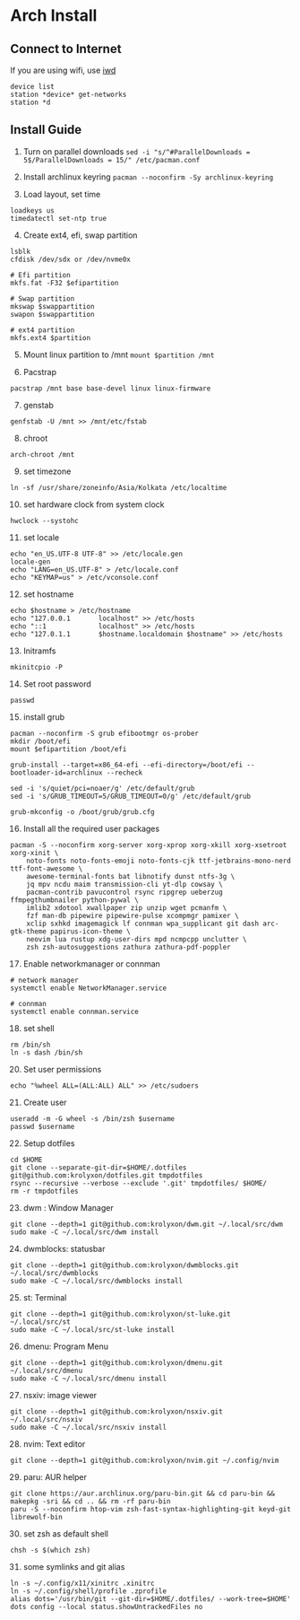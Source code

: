 # Arch Install

## Connect to Internet
If you are using wifi, use [iwd](https://wiki.archlinux.org/title/Iwd)
```
device list
station *device* get-networks
station *d
```

## Install Guide

1. Turn on parallel downloads
``sed -i "s/^#ParallelDownloads = 5$/ParallelDownloads = 15/" /etc/pacman.conf``

2. Install archlinux keyring
``pacman --noconfirm -Sy archlinux-keyring``

3. Load layout, set time
```
loadkeys us
timedatectl set-ntp true
```

4. Create ext4, efi, swap partition
```
lsblk
cfdisk /dev/sdx or /dev/nvme0x

# Efi partition
mkfs.fat -F32 $efipartition

# Swap partition
mkswap $swappartition
swapon $swappartition

# ext4 partition
mkfs.ext4 $partition
```

5. Mount linux partition to /mnt
``mount $partition /mnt``

6. Pacstrap
```
pacstrap /mnt base base-devel linux linux-firmware
```

7. genstab
```
genfstab -U /mnt >> /mnt/etc/fstab
```

8. chroot
```
arch-chroot /mnt
```

9. set timezone
```
ln -sf /usr/share/zoneinfo/Asia/Kolkata /etc/localtime
```

10. set hardware clock from system clock
```
hwclock --systohc
```

11. set locale
```
echo "en_US.UTF-8 UTF-8" >> /etc/locale.gen
locale-gen
echo "LANG=en_US.UTF-8" > /etc/locale.conf
echo "KEYMAP=us" > /etc/vconsole.conf
```

12. set hostname
```
echo $hostname > /etc/hostname
echo "127.0.0.1       localhost" >> /etc/hosts
echo "::1             localhost" >> /etc/hosts
echo "127.0.1.1       $hostname.localdomain $hostname" >> /etc/hosts
```

13. Initramfs
```
mkinitcpio -P
```

14. Set root password
```
passwd
```

15. install grub
```
pacman --noconfirm -S grub efibootmgr os-prober
mkdir /boot/efi
mount $efipartition /boot/efi

grub-install --target=x86_64-efi --efi-directory=/boot/efi --bootloader-id=archlinux --recheck

sed -i 's/quiet/pci=noaer/g' /etc/default/grub
sed -i 's/GRUB_TIMEOUT=5/GRUB_TIMEOUT=0/g' /etc/default/grub

grub-mkconfig -o /boot/grub/grub.cfg
```

16. Install all the required user packages
```
pacman -S --noconfirm xorg-server xorg-xprop xorg-xkill xorg-xsetroot xorg-xinit \
    noto-fonts noto-fonts-emoji noto-fonts-cjk ttf-jetbrains-mono-nerd ttf-font-awesome \
    awesome-terminal-fonts bat libnotify dunst ntfs-3g \
    jq mpv ncdu maim transmission-cli yt-dlp cowsay \
    pacman-contrib pavucontrol rsync ripgrep ueberzug ffmpegthumbnailer python-pywal \
    imlib2 xdotool xwallpaper zip unzip wget pcmanfm \
    fzf man-db pipewire pipewire-pulse xcompmgr pamixer \
    xclip sxhkd imagemagick lf connman wpa_supplicant git dash arc-gtk-theme papirus-icon-theme \
    neovim lua rustup xdg-user-dirs mpd ncmpcpp unclutter \
    zsh zsh-autosuggestions zathura zathura-pdf-poppler
```

17. Enable networkmanager or connman
```
# network manager
systemctl enable NetworkManager.service

# connman
systemctl enable connman.service
```

18. set shell
```
rm /bin/sh
ln -s dash /bin/sh
```

20. Set user permissions
```
echo "%wheel ALL=(ALL:ALL) ALL" >> /etc/sudoers
```

21. Create user
```
useradd -m -G wheel -s /bin/zsh $username
passwd $username
```

22. Setup dotfiles
```
cd $HOME
git clone --separate-git-dir=$HOME/.dotfiles git@github.com:krolyxon/dotfiles.git tmpdotfiles
rsync --recursive --verbose --exclude '.git' tmpdotfiles/ $HOME/
rm -r tmpdotfiles
```

23. dwm : Window Manager
```
git clone --depth=1 git@github.com:krolyxon/dwm.git ~/.local/src/dwm
sudo make -C ~/.local/src/dwm install
```

24. dwmblocks: statusbar
```
git clone --depth=1 git@github.com:krolyxon/dwmblocks.git ~/.local/src/dwmblocks
sudo make -C ~/.local/src/dwmblocks install
```

25. st: Terminal
```
git clone --depth=1 git@github.com:krolyxon/st-luke.git ~/.local/src/st
sudo make -C ~/.local/src/st-luke install
```

26. dmenu: Program Menu
```
git clone --depth=1 git@github.com:krolyxon/dmenu.git ~/.local/src/dmenu
sudo make -C ~/.local/src/dmenu install
```

27. nsxiv: image viewer
```
git clone --depth=1 git@github.com:krolyxon/nsxiv.git ~/.local/src/nsxiv
sudo make -C ~/.local/src/nsxiv install
```

28. nvim: Text editor
```
git clone --depth=1 git@github.com:krolyxon/nvim.git ~/.config/nvim
```

29. paru: AUR helper
```
git clone https://aur.archlinux.org/paru-bin.git && cd paru-bin && makepkg -sri && cd .. && rm -rf paru-bin
paru -S --noconfirm htop-vim zsh-fast-syntax-highlighting-git keyd-git librewolf-bin
```

30. set zsh as default shell
```
chsh -s $(which zsh)
```

31. some symlinks and git alias
```
ln -s ~/.config/x11/xinitrc .xinitrc
ln -s ~/.config/shell/profile .zprofile
alias dots='/usr/bin/git --git-dir=$HOME/.dotfiles/ --work-tree=$HOME'
dots config --local status.showUntrackedFiles no
```
